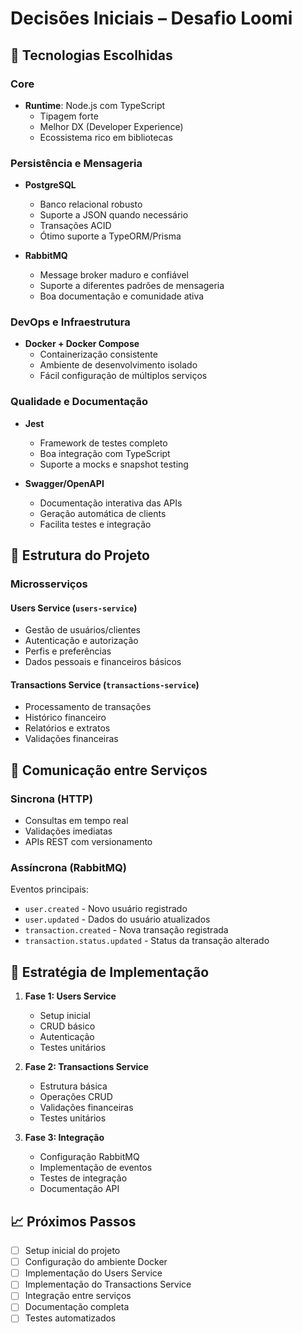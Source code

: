 # Decisões Iniciais – Desafio Loomi

## 🔧 Tecnologias Escolhidas

### Core
- **Runtime**: Node.js com TypeScript
  - Tipagem forte
  - Melhor DX (Developer Experience)
  - Ecossistema rico em bibliotecas

### Persistência e Mensageria
- **PostgreSQL**
  - Banco relacional robusto
  - Suporte a JSON quando necessário
  - Transações ACID
  - Ótimo suporte a TypeORM/Prisma

- **RabbitMQ**
  - Message broker maduro e confiável
  - Suporte a diferentes padrões de mensageria
  - Boa documentação e comunidade ativa

### DevOps e Infraestrutura
- **Docker + Docker Compose**
  - Containerização consistente
  - Ambiente de desenvolvimento isolado
  - Fácil configuração de múltiplos serviços

### Qualidade e Documentação
- **Jest**
  - Framework de testes completo
  - Boa integração com TypeScript
  - Suporte a mocks e snapshot testing

- **Swagger/OpenAPI**
  - Documentação interativa das APIs
  - Geração automática de clients
  - Facilita testes e integração

## 🧱 Estrutura do Projeto

### Microsserviços

#### Users Service (`users-service`)
- Gestão de usuários/clientes
- Autenticação e autorização
- Perfis e preferências
- Dados pessoais e financeiros básicos

#### Transactions Service (`transactions-service`)
- Processamento de transações
- Histórico financeiro
- Relatórios e extratos
- Validações financeiras

## 💬 Comunicação entre Serviços

### Sincrona (HTTP)
- Consultas em tempo real
- Validações imediatas
- APIs REST com versionamento

### Assíncrona (RabbitMQ)
Eventos principais:
- `user.created` - Novo usuário registrado
- `user.updated` - Dados do usuário atualizados
- `transaction.created` - Nova transação registrada
- `transaction.status.updated` - Status da transação alterado

## 🎯 Estratégia de Implementação

1. **Fase 1: Users Service**
   - Setup inicial
   - CRUD básico
   - Autenticação
   - Testes unitários

2. **Fase 2: Transactions Service**
   - Estrutura básica
   - Operações CRUD
   - Validações financeiras
   - Testes unitários

3. **Fase 3: Integração**
   - Configuração RabbitMQ
   - Implementação de eventos
   - Testes de integração
   - Documentação API

## 📈 Próximos Passos

- [ ] Setup inicial do projeto
- [ ] Configuração do ambiente Docker
- [ ] Implementação do Users Service
- [ ] Implementação do Transactions Service
- [ ] Integração entre serviços
- [ ] Documentação completa
- [ ] Testes automatizados